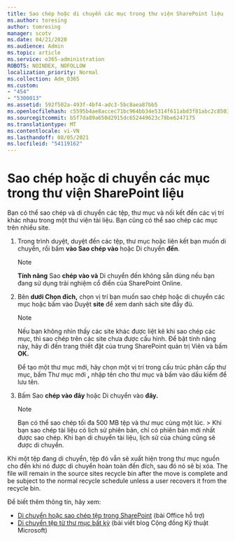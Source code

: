 ```yaml
---
title: Sao chép hoặc di chuyển các mục trong thư viện SharePoint liệu
ms.author: toresing
author: tomresing
manager: scotv
ms.date: 04/21/2020
ms.audience: Admin
ms.topic: article
ms.service: o365-administration
ROBOTS: NOINDEX, NOFOLLOW
localization_priority: Normal
ms.collection: Adm_O365
ms.custom:
- "454"
- "5300013"
ms.assetid: 592f502a-493f-4bf4-adc3-5bc8aea87bb5
ms.openlocfilehash: c5595b4ae8accec71bc964bb34e5314f611abd3f81abc2c8503e176389f62045
ms.sourcegitcommit: b5f7da89a650d2915dc652449623c78be6247175
ms.translationtype: MT
ms.contentlocale: vi-VN
ms.lasthandoff: 08/05/2021
ms.locfileid: "54119162"
---
```

# <a name="copy-or-move-items-in-a-sharepoint-document-library"></a>Sao chép hoặc di chuyển các mục trong thư viện SharePoint liệu

Bạn có thể sao chép và di chuyển các tệp, thư mục và nối kết đến các vị trí khác nhau trong một thư viện tài liệu. Bạn cũng có thể sao chép các mục trên nhiều site. 
  
1. Trong trình duyệt, duyệt đến các tệp, thư mục hoặc liên kết bạn muốn di chuyển, rồi bấm **vào Sao chép vào** hoặc Di chuyển **đến**.

    > [!NOTE]
    > **Tính năng** Sao **chép vào và** Di chuyển đến không sẵn dùng nếu bạn đang sử dụng trải nghiệm cổ điển của SharePoint Online.
  
2. Bên **dưới Chọn đích,** chọn vị trí bạn muốn sao chép hoặc di chuyển các mục hoặc bấm vào Duyệt **site** để xem danh sách site đầy đủ.

    > [!NOTE]
    > Nếu bạn không nhìn thấy các site khác được liệt kê khi sao chép các mục, thì sao chép trên các site chưa được cấu hình. Để bật tính năng này, hãy đi đến trang thiết đặt của trung SharePoint quản trị Viên và bấm **OK.**
  
    Để tạo một thư mục mới, hãy chọn một vị trí trong cấu trúc phân cấp thư mục, bấm Thư mục mới **,** nhập tên cho thư mục và bấm vào dấu kiểm để lưu tên.

3. Bấm Sao **chép vào đây** hoặc Di chuyển vào **đây.**

    > [!NOTE]
    > Bạn có thể sao chép tối đa 500 MB tệp và thư mục cùng một lúc. > Khi bạn sao chép tài liệu có lịch sử phiên bản, chỉ có phiên bản mới nhất được sao chép. Khi bạn di chuyển tài liệu, lịch sử của chúng cũng sẽ được di chuyển.
  
 Khi một tệp đang di chuyển, tệp đó vẫn sẽ xuất hiện trong thư mục nguồn cho đến khi nó được di chuyển hoàn toàn đến đích, sau đó nó sẽ bị xóa. The file will remain in the source sites recycle bin after the move is complete and be subject to the normal recycle schedule unless a user recovers it from the recycle bin.

Để biết thêm thông tin, hãy xem:

 - [Di chuyển hoặc sao chép tệp trong SharePoint](https://support.office.com/article/move-or-copy-files-in-sharepoint-00e2f483-4df3-46be-a861-1f5f0c1a87bc) (bài Office hỗ trợ)
 - [Di chuyển tệp từ thư mục bất kỳ](https://techcommunity.microsoft.com/t5/Microsoft-SharePoint-Blog/Now-move-files-anywhere-in-Office-365-SharePoint-and-OneDrive/ba-p/146973) (bài viết blog Cộng đồng Kỹ thuật Microsoft)  
